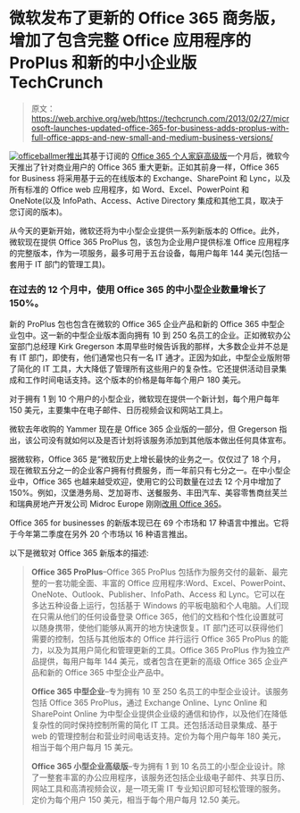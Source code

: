 # 微软发布了更新的 Office 365 商务版，增加了包含完整 Office 应用程序的 ProPlus 和新的中小企业版 TechCrunch

> 原文：<https://web.archive.org/web/https://techcrunch.com/2013/02/27/microsoft-launches-updated-office-365-for-business-adds-proplus-with-full-office-apps-and-new-small-and-medium-business-versions/>

[![officeballmer](img/875b568b254edfa98d8637a34e0a7a14.png)](https://web.archive.org/web/20221209053907/https://beta.techcrunch.com/wp-content/uploads/2013/01/officeballmer.jpg)[推出](https://web.archive.org/web/20221209053907/http://www.microsoft.com/en-us/news/Press/2013/Jan13/01-29O365PR.aspx)其基于订阅的 [Office 365 个人家庭高级版](https://web.archive.org/web/20221209053907/http://office.microsoft.com/en-us/)一个月后，微软今天推出了针对商业用户的 Office 365 重大更新。正如其前身一样，Office 365 for Business 将采用基于云的在线版本的 Exchange、SharePoint 和 Lync，以及所有标准的 Office web 应用程序，如 Word、Excel、PowerPoint 和 OneNote(以及 InfoPath、Access、Active Directory 集成和其他工具，取决于您订阅的版本)。

从今天的更新开始，微软还将为中小型企业提供一系列新版本的 Office。此外，微软现在提供 Office 365 ProPlus 包，该包为企业用户提供标准 Office 应用程序的完整版本，作为一项服务，最多可用于五台设备，每用户每年 144 美元(包括一套用于 IT 部门的管理工具)。

### 在过去的 12 个月中，使用 Office 365 的中小型企业数量增长了 150%。

新的 ProPlus 包也包含在微软的 Office 365 企业产品和新的 Office 365 中型企业包中。这一新的中型企业版本面向拥有 10 到 250 名员工的企业。正如微软办公室部门总经理 Kirk Gregerson 本周早些时候告诉我的那样，大多数企业并不总是有 IT 部门，即使有，他们通常也只有一名 IT 通才。正因为如此，中型企业版附带了简化的 IT 工具，大大降低了管理所有这些用户的复杂性。它还提供活动目录集成和工作时间电话支持。这个版本的价格是每年每个用户 180 美元。

对于拥有 1 到 10 个用户的小型企业，微软现在提供一个新计划，每个用户每年 150 美元，主要集中在电子邮件、日历视频会议和网站工具上。

微软去年收购的 Yammer 现在是 Office 365 企业版的一部分，但 Gregerson 指出，该公司没有就如何以及是否计划将该服务添加到其他版本做出任何具体宣布。

据微软称，Office 365 是“微软历史上增长最快的业务之一。仅仅过了 18 个月，现在微软五分之一的企业客户拥有付费服务，而一年前只有七分之一。在中小型企业中，Office 365 也越来越受欢迎，使用它的公司数量在过去 12 个月中增加了 150%。例如，汉堡港务局、芝加哥市、送餐服务、丰田汽车、美容零售商丝芙兰和瑞典房地产开发公司 Midroc Europe 刚刚[改用 Office 365](https://web.archive.org/web/20221209053907/http://www.microsoft.com/en-us/office365/customer-stories.aspx)。

Office 365 for businesses 的新版本现已在 69 个市场和 17 种语言中推出。它将于今年第二季度在另外 20 个市场以 16 种语言推出。

以下是微软对 Office 365 新版本的描述:

> **Office 365 ProPlus**–Office 365 ProPlus 包括作为服务交付的最新、最完整的一套功能全面、丰富的 Office 应用程序:Word、Excel、PowerPoint、OneNote、Outlook、Publisher、InfoPath、Access 和 Lync。它可以在多达五种设备上运行，包括基于 Windows 的平板电脑和个人电脑。人们现在只需从他们的任何设备登录 Office 365，他们的文档和个性化设置就可以随身携带，使他们能够从离开的地方快速恢复。IT 部门还可以获得他们需要的控制，包括与其他版本的 Office 并行运行 Office 365 ProPlus 的能力，以及为其用户简化和管理更新的工具。Office 365 ProPlus 作为独立产品提供，每用户每年 144 美元，或者包含在更新的高级 Office 365 企业产品和新的 Office 365 中型企业产品中。
> 
> **Office 365 中型企业**–专为拥有 10 至 250 名员工的中型企业设计。该服务包括 Office 365 ProPlus，通过 Exchange Online、Lync Online 和 SharePoint Online 为中型企业提供企业级的通信和协作，以及他们在降低复杂性的同时保持控制所需的简化 IT 工具。还包括活动目录集成、基于 web 的管理控制台和营业时间电话支持。定价为每个用户每年 180 美元，相当于每个用户每月 15 美元。
> 
> **Office 365 小型企业高级版**–专为拥有 1 到 10 名员工的小型企业设计。除了一整套丰富的办公应用程序，该服务还包括企业级电子邮件、共享日历、网站工具和高清视频会议，是一项无需 IT 专业知识即可轻松管理的服务。定价为每个用户 150 美元，相当于每个用户每月 12.50 美元。